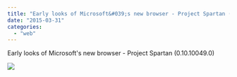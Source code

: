 ```yaml
---
title: "Early looks of Microsoft&#039;s new browser - Project Spartan (0.10.10049.0)"
date: "2015-03-31"
categories: 
  - "web"
---
```


Early looks of Microsoft's new browser - Project Spartan (0.10.10049.0)  
  
[![](https://fbcdn-sphotos-f-a.akamaihd.net/hphotos-ak-xfp1/v/t1.0-9/s130x130/10354593_947045191985925_7396956986396850007_n.png?oh=db72e2b7c3d05ed7cd3187807ed9d765&oe=55D550DF&__gda__=1440551407_19f864945c79eb4050538af63bce57c4)](http://www.facebook.com/iCosmoGeek/photos/a.144053918951727.22409.132336730123446/947045191985925/?type=1&relevant_count=1)
